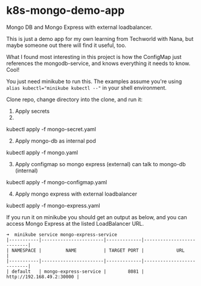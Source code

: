 # k8s-mongo-demo-app
Mongo DB and Mongo Express with external loadbalancer. 

This is just a demo app for my own learning from Techworld with Nana, but maybe someone out there will find it useful, too. 

What I found most interesting in this project is how the ConfigMap just references the mongodb-service, and knows everything it needs to know. Cool!

You just need minikube to run this. The examples assume you're using `alias kubectl="minikube kubectl --"` in your shell environment.

Clone repo, change directory into the clone, and run it:

1. Apply secrets
2. 
kubectl apply -f mongo-secret.yaml

2. Apply mongo-db as internal pod 

kubectl apply -f mongo.yaml

3. Apply configmap so mongo express (external) can talk to mongo-db (internal)

kubectl apply -f mongo-configmap.yaml

4. Apply mongo express with external loadbalancer

kubectl apply -f mongo-express.yaml

If you run it on minikube you should get an output as below, and you can access Mongo Express at the listed LoadBalancer URL. 

```
➜  minikube service mongo-express-service
|-----------|-----------------------|-------------|---------------------------|
| NAMESPACE |         NAME          | TARGET PORT |            URL            |
|-----------|-----------------------|-------------|---------------------------|
| default   | mongo-express-service |        8081 | http://192.168.49.2:30000 |
```
